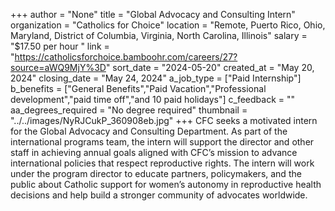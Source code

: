+++
author = "None"
title = "Global Advocacy and Consulting Intern"
organization = "Catholics for Choice"
location = "Remote, Puerto Rico, Ohio, Maryland, District of Columbia, Virginia, North Carolina, Illinois"
salary = "$17.50 per hour "
link = "https://catholicsforchoice.bamboohr.com/careers/27?source=aWQ9MjY%3D"
sort_date = "2024-05-20"
created_at = "May 20, 2024"
closing_date = "May 24, 2024"
a_job_type = ["Paid Internship"]
b_benefits = ["General Benefits","Paid Vacation","Professional development","paid time off","and 10 paid holidays"]
c_feedback = ""
aa_degrees_required = "No degree required"
thumbnail = "../../images/NyRJCukP_360908eb.jpg"
+++
CFC seeks a motivated intern for the Global Advocacy and Consulting Department. As part of the international programs team, the intern will support the director and other staff in achieving annual goals aligned with CFC’s mission to advance international policies that respect reproductive rights. The intern will work under the program director to educate partners, policymakers, and the public about Catholic support for women’s autonomy in reproductive health decisions and help build a stronger community of advocates worldwide.